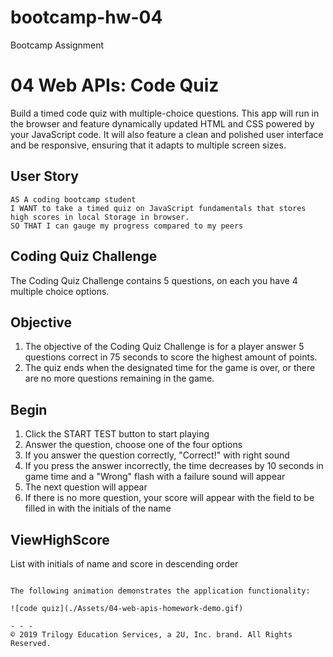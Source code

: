 # bootcamp-hw-04
Bootcamp Assignment 
# 04 Web APIs: Code Quiz

Build a timed code quiz with multiple-choice questions. This app will run in the browser and feature dynamically updated HTML and CSS powered by your JavaScript code. It will also feature a clean and polished user interface and be responsive, ensuring that it adapts to multiple screen sizes.

## User Story

```
AS A coding bootcamp student
I WANT to take a timed quiz on JavaScript fundamentals that stores high scores in local Storage in browser.
SO THAT I can gauge my progress compared to my peers
```

## Coding Quiz Challenge
The Coding Quiz Challenge contains 5 questions, on each you have 4 multiple choice options.
 
## Objective
1. The objective of the Coding Quiz Challenge is for a player answer 5 questions correct in 75 seconds to score the highest amount of points.
2. The quiz ends when the designated time for the game is over, or there are no more questions remaining in the game.

## Begin
1. Click the START TEST button to start playing
2. Answer the question, choose one of the four options
3. If you answer the question correctly, "Correct!" with right sound
4. If you press the answer incorrectly, the time decreases by 10 seconds in game time and a "Wrong" flash with a failure sound will appear
5. The next question will appear
6. If there is no more question, your score will appear with the field to be filled in with the initials of the name

## ViewHighScore
List with initials of name and score in descending order


```

The following animation demonstrates the application functionality:

![code quiz](./Assets/04-web-apis-homework-demo.gif)

- - -
© 2019 Trilogy Education Services, a 2U, Inc. brand. All Rights Reserved.


